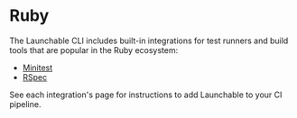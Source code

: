# Ruby

The Launchable CLI includes built-in integrations for test runners and build tools that are popular in the Ruby ecosystem:

* [Minitest](../test-runners/minitest.md)
* [RSpec](../test-runners/rspec.md)

See each integration's page for instructions to add Launchable to your CI pipeline.

